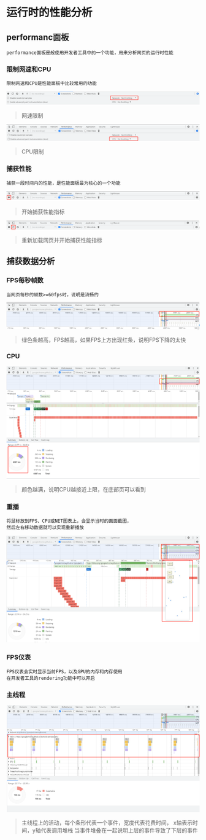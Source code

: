 # 运行时的性能分析

## performanc面板

    performance面板是般使用开发者工具中的一个功能，用来分析网页的运行时性能

### 限制网速和CPU
    限制网速和CPU是性能面板中比较常用的功能
    
![](/static/image/browser/throttling-network.png)

> 网速限制

![](/static/image/browser/throttling-cpu.png)

>CPU限制


### 捕获性能

    捕获一段时间内的性能，是性能面板最为核心的一个功能

![](/static/image/browser/record.png)

>开始捕获性能指标

![](/static/image/browser/record-reload.png)

>重新加载网页并开始捕获性能指标
    

## 捕获数据分析

### FPS每秒帧数
    
    当网页每秒的帧数>=60fps时，说明是流畅的

![](/static/image/browser/fps.png)

>绿色条越高，FPS越高，如果FPS上方出现红条，说明FPS下降的太快

### CPU 

![](/static/image/browser/cpu.png)

>颜色越满，说明CPU越接近上限，在底部页可以看到

### 重播
    将鼠标放到FPS、CPU或NET图表上，会显示当时的画面截图，
    然后左右移动数据就可以实现重新播放

![](/static/image/browser/replay.png)

### FPS仪表
    FPS仪表会实时显示当前FPS，以及GPU的内存和内存使用
    在开发者工具的rendering功能中可以开启

### 主线程

![](/static/image/browser/main.png)

>主线程上的活动，每个条形代表一个事件，宽度代表花费时间，
>x轴表示时间，y轴代表调用堆栈
>当事件堆叠在一起说明上层的事件导致了下层的事件